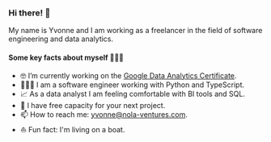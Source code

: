 ### Hi there! 👋

My name is Yvonne and I am working as a freelancer in the field of software engineering and data analytics.

#### Some key facts about myself 💁🏻‍♀️
- 🤓 I’m currently working on the [Google Data Analytics Certificate](https://www.coursera.org/professional-certificates/google-data-analytics).
- 👩🏻‍💻 I am a software engineer working with Python and TypeScript.
- 📈 As a data analyst I am feeling comfortable with BI tools and SQL.
- 🚀 I have free capacity for your next project.
- 📫 How to reach me: [yvonne@nola-ventures.com](mailto:yvonne@nola-ventures.com).
- ⛵ Fun fact: I'm living on a boat.

<!--
**yhegen/yhegen** is a ✨ _special_ ✨ repository because its `README.md` (this file) appears on your GitHub profile.

Here are some ideas to get you started:

- 🔭 I’m currently working on ...
- 🌱 I’m currently learning ...
- 👯 I’m looking to collaborate on ...
- 🤔 I’m looking for help with ...
- 💬 Ask me about ...
- 📫 How to reach me: ...
- 😄 Pronouns: ...
- ⚡ Fun fact: ...
-->
